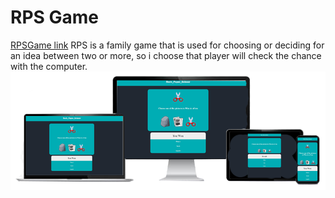 # RPS Game
[RPSGame link](https://hishamarashini.github.io/RPS_Game/)
RPS is a family game that is used for choosing or deciding for an idea between two or more, so i choose that player will check the chance with the computer. 
![resposive](assets/readme_images/responsiv.png)